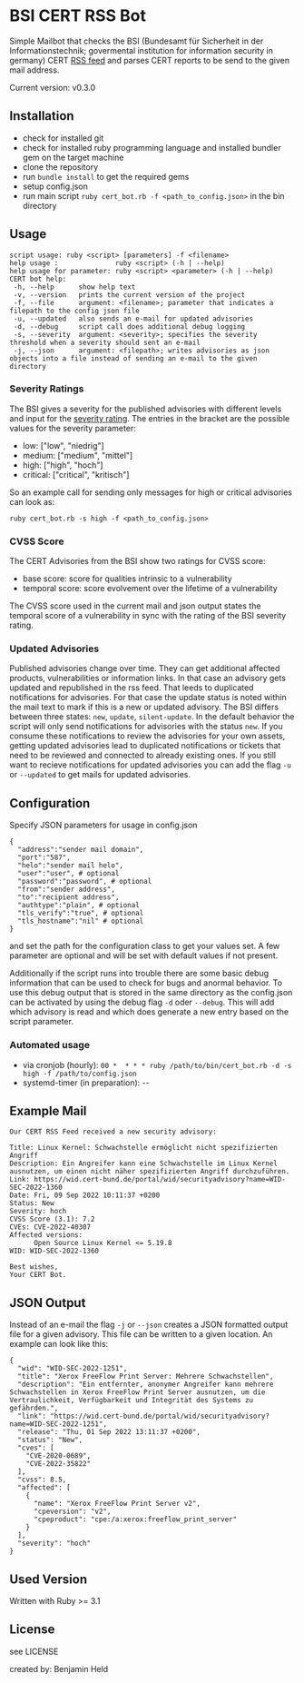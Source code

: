 # BSI CERT RSS Bot
Simple Mailbot that checks the BSI (Bundesamt für Sicherheit in der Informationstechnik; 
govermental institution for information security in germany) 
CERT [RSS feed](https://wid.cert-bund.de/content/public/securityAdvisory/rss) and 
parses CERT reports to be send to the given mail address.

Current version: v0.3.0

## Installation
* check for installed git
* check for installed ruby programming language and installed bundler gem on the target machine
* clone the repository
* run `bundle install` to get the required gems
* setup config.json
* run main script `ruby cert_bot.rb -f <path_to_config.json>` in the bin directory

## Usage
```
script usage: ruby <script> [parameters] -f <filename>
help usage :              ruby <script> (-h | --help)
help usage for parameter: ruby <script> <parameter> (-h | --help)
CERT bot help:
 -h, --help      show help text
 -v, --version   prints the current version of the project
 -f, --file      argument: <filename>; parameter that indicates a filepath to the config json file
 -u, --updated   also sends an e-mail for updated advisories
 -d, --debug     script call does additional debug logging
 -s, --severity  argument: <severity>; specifies the severity threshold when a severity should sent an e-mail
 -j, --json      argument: <filepath>; writes advisories as json objects into a file instead of sending an e-mail to the given directory
 ```

### Severity Ratings
The BSI gives a severity for the published advisories with different levels and input for the 
[severity rating](https://wid.cert-bund.de/portal/wid/fragenundantworten). The entries in the bracket
are the possible values for the severity parameter:
* low: ["low", "niedrig"]
* medium: ["medium", "mittel"]
* high: ["high", "hoch"]
* critical: ["critical", "kritisch"]

So an example call for sending only messages for high or critical advisories can look as:
```
ruby cert_bot.rb -s high -f <path_to_config.json>
```

### CVSS Score
The CERT Advisories from the BSI show two ratings for CVSS score:
* base score: score for qualities intrinsic to a vulnerability
* temporal score: score evolvement over the lifetime of a vulnerability

The CVSS score used in the current mail and json output states the temporal score of a vulnerability in sync with the rating of the BSI severity rating.

### Updated Advisories
Published advisories change over time. They can get additional affected products, vulnerabilities or information links. 
In that case an advisory gets updated and republished in the rss feed. That leeds to duplicated notifications for advisories.
For that case the update status is noted within the mail text to mark if this is a new or updated advisory.
The BSI differs between three states: `new`, `update`, `silent-update`. In the default behavior the script will only send notifications
for advisories with the status `new`. If you consume these notifications to review the advisories for your own assets, getting
updated advisories lead to duplicated notifications or tickets that need to be reviewed and connected to already existing ones.
If you still want to recieve notifications for updated advisories you can add the flag `-u` or `--updated` to get mails for
updated advisories.

## Configuration
Specify JSON parameters for usage in config.json
```
{
  "address":"sender mail domain",
  "port":"587",
  "helo":"sender mail helo",
  "user":"user", # optional
  "password":"password", # optional
  "from":"sender address",
  "to":"recipient address",
  "authtype":"plain", # optional
  "tls_verify":"true", # optional
  "tls_hostname":"nil" # optional
}
```
and set the path for the configuration class to get your values set. A few parameter are optional and will be set with default values if not present.

Additionally if the script runs into trouble there are some basic debug information that can be used to check for bugs and anormal behavior. To use this debug
output that is stored in the same directory as the config.json can be activated by using the debug flag `-d` oder `--debug`. This will add which advisory is
read and which does generate a new entry based on the script parameter.

### Automated usage
* via cronjob (hourly): `00 *  * * * ruby /path/to/bin/cert_bot.rb -d -s high -f /path/to/config.json`
* systemd-timer (in preparation): --

## Example Mail
```
Our CERT RSS Feed received a new security advisory:

Title: Linux Kernel: Schwachstelle ermöglicht nicht spezifizierten Angriff
Description: Ein Angreifer kann eine Schwachstelle im Linux Kernel ausnutzen, um einen nicht näher spezifizierten Angriff durchzuführen.
Link: https://wid.cert-bund.de/portal/wid/securityadvisory?name=WID-SEC-2022-1360
Date: Fri, 09 Sep 2022 10:11:37 +0200
Status: New
Severity: hoch
CVSS Score (3.1): 7.2
CVEs: CVE-2022-40307
Affected versions:
      Open Source Linux Kernel <= 5.19.8
WID: WID-SEC-2022-1360

Best wishes,
Your CERT Bot.
```

## JSON Output
Instead of an e-mail the flag `-j` or `--json` creates a JSON formatted output file for a given advisory. This file can be written to a given location. An example can look like this:
```
{
  "wid": "WID-SEC-2022-1251",
  "title": "Xerox FreeFlow Print Server: Mehrere Schwachstellen",
  "description": "Ein entfernter, anonymer Angreifer kann mehrere Schwachstellen in Xerox FreeFlow Print Server ausnutzen, um die Vertraulichkeit, Verfügbarkeit und Integrität des Systems zu gefährden.",
  "link": "https://wid.cert-bund.de/portal/wid/securityadvisory?name=WID-SEC-2022-1251",
  "release": "Thu, 01 Sep 2022 13:11:37 +0200",
  "status": "New",
  "cves": [
    "CVE-2020-0689",
    "CVE-2022-35822"
  ],
  "cvss": 8.5,
  "affected": [
    {
      "name": "Xerox FreeFlow Print Server v2",
      "cpeversion": "v2",
      "cpeproduct": "cpe:/a:xerox:freeflow_print_server"
    }
  ],
  "severity": "hoch"
}
```

## Used Version
Written with Ruby >= 3.1

## License
see LICENSE

created by: Benjamin Held
